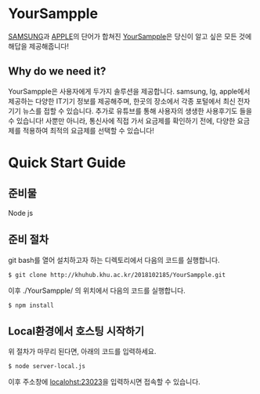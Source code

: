 # YourSampple

[SAMSUNG](https://www.samsung.com/sec/)과 [APPLE](https://www.apple.com/)의
단어가 합쳐진 [YourSampple](http://khuhub.khu.ac.kr/2018102185/YourSampple)은 
당신이 알고 싶은 모든 것에 해답을 제공해줍니다!

## Why do we need it?

YourSampple은 사용자에게 두가지 솔루션을 제공합니다.
samsung, lg, apple에서 제공하는 다양한 IT기기 정보를 제공해주며,
한곳의 장소에서 각종 포털에서 최신 전자기기 뉴스를 접할 수 있습니다.
추가로 유튜브를 통해 사용자의 생생한 사용후기도 들을 수 있습니다!
사뿐만 아니라, 통신사에 직접 가서 요금제를 확인하기 전에, 다양한 요금제를
적용하여 최적의 요금제를 선택할 수 있습니다!

# Quick Start Guide

## 준비물

Node js

## 준비 절차

git bash를 열어 설치하고자 하는 디렉토리에서 다음의 코드를 실행합니다.
```shell
$ git clone http://khuhub.khu.ac.kr/2018102185/YourSampple.git
```

이후 ./YourSampple/ 의 위치에서 다음의 코드를 실행합니다.
```shell
$ npm install
```

## Local환경에서 호스팅 시작하기

위 절차가 마무리 된다면, 아래의 코드를 입력하세요.

```shell
$ node server-local.js
```
이후 주소창에 [localohst:23023](localhost:23023)을 입력하시면 접속할 수 있습니다.
